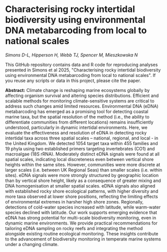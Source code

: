# Characterising rocky intertidal biodiversity using environmental DNA metabarcoding from local to national scales

*Simons D-L, Hipperson H, Webb TJ, Spencer M, Mieszkowska N*

This GitHub repository contains data and R code for reproducing analyses presented in Simons et al 2025, "Characterising rocky intertidal biodiversity using environmental DNA metabarcoding from local to national scales". If you reuse any scripts or data in this project, please cite the paper.

**Abstract:** Climate change is reshaping marine ecosystems globally by affecting organism survival and altering species distributions. Efficient and scalable methods for monitoring climate-sensitive systems are critical to address such changes amid limited resources. Environmental DNA (eDNA) metabarcoding has emerged as a promising tool for detecting coastal marine taxa, but the spatial resolution of the method (i.e., the ability to differentiate communities from different locations) remains insufficiently understood, particularly in dynamic intertidal environments. Here, we evaluate the effectiveness and resolution of eDNA in detecting rocky intertidal taxa across three spatial scales – national, regional, and local - in the United Kingdom. We detected 1054 target taxa within 455 families and 19 phyla using two established primers targeting invertebrates (CO1) and macroalgae (18S rRNA). Moderately distinct eDNA signals were found at all spatial scales, indicating local discreteness even between vertical shore heights within the same sites. However, communities were more discrete at larger scales (i.e. between UK Regional Seas) than smaller scales (i.e. within sites). eDNA signals were more strongly structured by geographic location than by vertical shore height, likely as a consequence of greater mixing and DNA homogenisation at smaller spatial scales. eDNA signals also aligned with established rocky shore ecological patterns, with higher diversity and more taxa observed at lower shore positions, reflecting the limiting effects of environmental extremes in harsher high shore zones. Regionally, detections of cold-water species increased with latitude, while warm-water species declined with latitude. Our work supports emerging evidence that eDNA has strong potential for multi-scale biodiversity monitoring, even in dynamic marine environments. We provide practical recommendations for tailoring eDNA sampling on rocky reefs and integrating the method alongside existing routine ecological monitoring. These insights contribute to the advancement of biodiversity monitoring in temperate marine systems under a changing climate.



